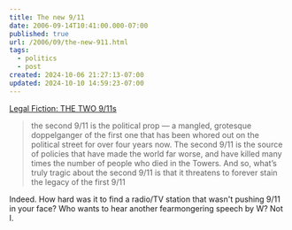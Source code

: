 ```yaml
---
title: The new 9/11
date: 2006-09-14T10:41:00.000-07:00
published: true
url: /2006/09/the-new-911.html
tags:
  - politics
  - post
created: 2024-10-06 21:27:13-07:00
updated: 2024-10-10 14:59:23-07:00
---
```


[Legal Fiction: THE TWO 9/11s](http://lawandpolitics.blogspot.com/2006_09_01_lawandpolitics_archive.html#115794363495869773 "Legal Fiction")  
  

>   
> the second 9/11 is the political prop — a mangled, grotesque doppelganger of the first one that has been whored out on the political street for over four years now. The second 9/11 is the source of policies that have made the world far worse, and have killed many times the number of people who died in the Towers. And so, what’s truly tragic about the second 9/11 is that it threatens to forever stain the legacy of the first 9/11  

  
  
Indeed. How hard was it to find a radio/TV station that wasn't pushing 9/11 in your face? Who wants to hear another fearmongering speech by W? Not I.